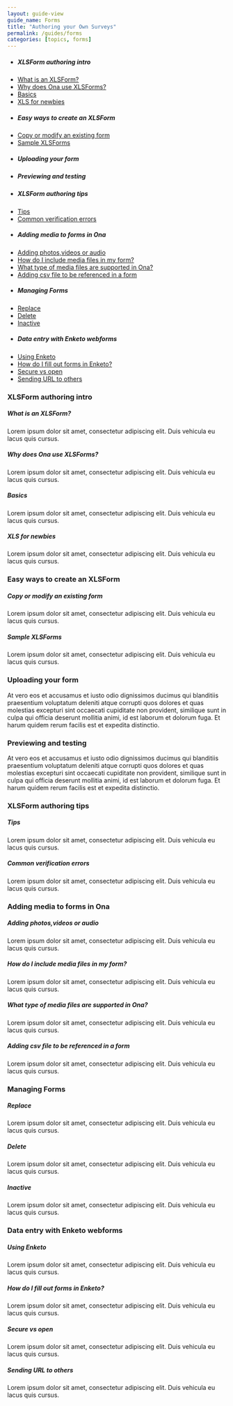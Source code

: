 ```yaml
---
layout: guide-view
guide_name: Forms
title: "Authoring your Own Surveys"
permalink: /guides/forms
categories: [topics, forms]
---
```


* ##### XLSForm authoring intro
* [What is an XLSForm?](#what-is-xlsform)
* [Why does Ona use XLSForms?](#why-ona-uses-xlsforms)
* [Basics](#basics)
* [XLS for newbies](#xls-for-newbies)
* ##### Easy ways to create an XLSForm
* [Copy or modify an existing form](#copy-modify-existing-form)
* [Sample XLSForms](#sample-xlsforms)
* ##### Uploading your form
* ##### Previewing and testing
* ##### XLSForm authoring tips
* [Tips](#tips)
* [Common verification errors](#common-errors)
* ##### Adding media to forms in Ona
* [Adding photos,videos or audio ](#adding-media-files)
 * [How do I include media files in my form?](#include-media-files-in-forms)
 * [What type of media files are supported in Ona?](#media-files-type-supported)
* [Adding csv file to be referenced in a form](#adding-csv-files)
* ##### Managing Forms
* [Replace](replace-forms)
* [Delete](#delete-forms)
* [Inactive](#inactive-forms)
* ##### Data entry with Enketo webforms
* [Using Enketo](using-enketo)
* [How do I fill out forms in Enketo?](#filling-forms-via-enketo)
* [Secure vs open](#secure-vs-open)
* [Sending URL to others](#sending-enketo-url-to-others)

### XLSForm authoring intro

##### <a name="what-is-xlsform"></a>What is an XLSForm?
Lorem ipsum dolor sit amet, consectetur adipiscing elit. Duis vehicula eu lacus quis cursus. 

##### <a name="why-ona-uses-xlsforms"></a>Why does Ona use XLSForms?
Lorem ipsum dolor sit amet, consectetur adipiscing elit. Duis vehicula eu lacus quis cursus. 

##### <a name="basics"></a>Basics
Lorem ipsum dolor sit amet, consectetur adipiscing elit. Duis vehicula eu lacus quis cursus. 

##### <a name="xls-for-newbies"></a>XLS for newbies
Lorem ipsum dolor sit amet, consectetur adipiscing elit. Duis vehicula eu lacus quis cursus. 

### Easy ways to create an XLSForm

##### <a name="copy-modify-existing-form"></a>Copy or modify an existing form
Lorem ipsum dolor sit amet, consectetur adipiscing elit. Duis vehicula eu lacus quis cursus. 

##### <a name="sample-xlsforms"></a>Sample XLSForms
Lorem ipsum dolor sit amet, consectetur adipiscing elit. Duis vehicula eu lacus quis cursus. 

### Uploading your form

At vero eos et accusamus et iusto odio dignissimos ducimus qui blanditiis praesentium voluptatum deleniti atque corrupti quos dolores et quas molestias excepturi sint occaecati cupiditate non provident, similique sunt in culpa qui officia deserunt mollitia animi, id est laborum et dolorum fuga. Et harum quidem rerum facilis est et expedita distinctio.

### Previewing and testing

At vero eos et accusamus et iusto odio dignissimos ducimus qui blanditiis praesentium voluptatum deleniti atque corrupti quos dolores et quas molestias excepturi sint occaecati cupiditate non provident, similique sunt in culpa qui officia deserunt mollitia animi, id est laborum et dolorum fuga. Et harum quidem rerum facilis est et expedita distinctio.

### XLSForm authoring tips

##### <a name="tips"></a>Tips
Lorem ipsum dolor sit amet, consectetur adipiscing elit. Duis vehicula eu lacus quis cursus. 

##### <a name="common-errors"></a>Common verification errors
Lorem ipsum dolor sit amet, consectetur adipiscing elit. Duis vehicula eu lacus quis cursus. 

### Adding media to forms in Ona

##### <a name="adding-media-files"></a>Adding photos,videos or audio
Lorem ipsum dolor sit amet, consectetur adipiscing elit. Duis vehicula eu lacus quis cursus.

##### <a name="include-media-files-in-forms"></a>How do I include media files in my form?
Lorem ipsum dolor sit amet, consectetur adipiscing elit. Duis vehicula eu lacus quis cursus.

##### <a name="media-files-type-supported"></a>What type of media files are supported in Ona?
Lorem ipsum dolor sit amet, consectetur adipiscing elit. Duis vehicula eu lacus quis cursus.

##### <a name="adding-csv-files"></a>Adding csv file to be referenced in a form
Lorem ipsum dolor sit amet, consectetur adipiscing elit. Duis vehicula eu lacus quis cursus.

### Managing Forms

##### <a name="replace-forms"></a>Replace
Lorem ipsum dolor sit amet, consectetur adipiscing elit. Duis vehicula eu lacus quis cursus.

##### <a name="delete-forms"></a>Delete
Lorem ipsum dolor sit amet, consectetur adipiscing elit. Duis vehicula eu lacus quis cursus.

##### <a name="inactive-forms"></a>Inactive
Lorem ipsum dolor sit amet, consectetur adipiscing elit. Duis vehicula eu lacus quis cursus.

### Data entry with Enketo webforms

##### <a name="using-enketo"></a>Using Enketo
Lorem ipsum dolor sit amet, consectetur adipiscing elit. Duis vehicula eu lacus quis cursus.

##### <a name="filling-forms-via-enketo"></a>How do I fill out forms in Enketo?
Lorem ipsum dolor sit amet, consectetur adipiscing elit. Duis vehicula eu lacus quis cursus.

##### <a name="secure-vs-open"></a>Secure vs open
Lorem ipsum dolor sit amet, consectetur adipiscing elit. Duis vehicula eu lacus quis cursus.

##### <a name="sending-enketo-url-to-others"></a>Sending URL to others
Lorem ipsum dolor sit amet, consectetur adipiscing elit. Duis vehicula eu lacus quis cursus.

